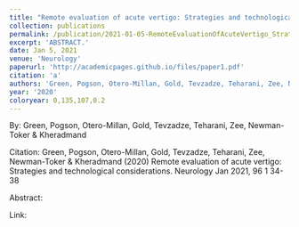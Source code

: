 ```yaml
---
title: "Remote evaluation of acute vertigo: Strategies and technological considerations"
collection: publications
permalink: /publication/2021-01-05-RemoteEvaluationOfAcuteVertigo_StrategiesAndTechnologicalConsid
excerpt: 'ABSTRACT.'
date: Jan 5, 2021
venue: 'Neurology'
paperurl: 'http://academicpages.github.io/files/paper1.pdf'
citation: 'a'
authors: 'Green, Pogson, Otero-Millan, Gold, Tevzadze, Teharani, Zee, Newman-Toker & Kheradmand'
year: '2020'
coloryear: 0,135,107,0.2
---
```


By: Green, Pogson, Otero-Millan, Gold, Tevzadze, Teharani, Zee, Newman-Toker & Kheradmand

Citation: Green, Pogson, Otero-Millan, Gold, Tevzadze, Teharani, Zee, Newman-Toker & Kheradmand (2020) Remote evaluation of acute vertigo: Strategies and technological considerations. Neurology Jan 2021, 96 1 34-38

Abstract: 

Link: 
